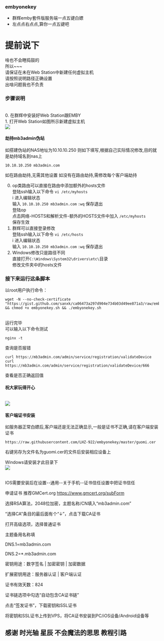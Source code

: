 ### embyonekey

- 群辉emby套件版服务端一点五键白嫖
- 左点点右点点,算你一点五键吧

# 提前说下
啥也不会瞎捣鼓的
<br/>所以~~~
<br/>请保证在未在Web Station中新建任何虚拟主机
<br/>请按照说明路径正确设置
<br/>出啥问题我也不负责

### 步骤说明
<br/>0. 在群辉中安装好Web Station跟EMBY
<br/>1. 打开Web Station如图所示新建虚拟主机
<br/>![](https://github.com/LHZ-922/embyonekey/blob/master/webstation.png)




#### 劫持mb3admin伪站

如搭建伪站的NAS地址为10.10.10.250 则如下填写,根据自己实际情况修改,目的就是劫持域名到nas上

    10.10.10.250 mb3admin.com
	
如在路由劫持,无需其他设置
如没有在路由劫持,需修改每个客户端劫持

0. op类路由可以直接在路由中添加额外的hosts文件
<br/>登陆ssh输入以下命令
`vi /etc/myhosts`
<br/>i 进入编辑状态
<br/>输入 `10.10.10.250 mb3admin.com`
`:wq` 保存退出
<br/>登陆op
<br/>点击网络-HOSTS和解析文件-额外的HOSTS文件中加入
`/etc/myhosts`
<br/>保存生效
1. 群辉可以直接登录修改
<br/>登陆ssh输入以下命令
`vi /etc/hosts`
<br/>i 进入编辑状态
<br/>输入 `10.10.10.250 mb3admin.com`
`:wq` 保存退出
2. Windows修改只是路径不同
<br/>直接打开`C:\Windows\System32\drivers\etc\`目录
<br/>修改文件夹中的hosts文件
	
### 接下来运行这条脚本


以root用户执行命令：<br/>
</p><pre><code>wget -N --no-check-certificate "https://gist.github.com/sanxk/ca06473a297d904e734b03d49ee871a3/raw/embyonekey.sh" && chmod +x embyonekey.sh && ./embyonekey.sh</code></pre>

<br/>运行完毕
<br/>可以输入以下命令测试
```
nginx -t
```
查询是否报错
```
curl https://mb3admin.com/admin/service/registration/validateDevice
curl https://mb3admin.com/admin/service/registration/validateDevice/666
```
查看是否正确返回值

#### 祝大家玩得开心

<br/>![](https://github.com/LHZ-922/embyonekey/blob/master/ok.png)

#### 客户端证书安装
如服务器正常白嫖后,客户端还是无法正确显示,一般是证书不正确,请在客户端安装证书
```
https://raw.githubusercontent.com/LHZ-922/embyonekey/master/guomi.cer
```
右键另存为文件名为guomi.cer的文件后安装相应设备上

Windows请安装才此目录下
<br/>![](https://github.com/LHZ-922/embyonekey/blob/master/window.png)

<br/>IOS需要安装后在设置--通用--关于手机--证书信任设置中把证书信任



申请证书
推荐GMCert.org https://www.gmcert.org/subForm



选择RSA算法，2048位加密，主题名称/CN填入“mb3admin.com”

“选择CA”条目的最后面有个“↓”，点击下载CA证书

打开高级选项，选择普通证书

主题备用名称填

DNS.1=mb3admin.com

DNS.2=*.mb3admin.com

密钥用途：数字签名 | 加密密钥 | 加密数据

扩展密钥用途：服务器认证 | 客户端认证

证书有效天数：824

证书链选项中勾选“自动包含CA证书链”

点击“签发证书”，下载密钥和SSL证书

将密钥和SSL证书上传到VPS，将CA证书安装到PC/iOS设备/Android设备等


## 感谢 时光轴 星辰 不会魔法的思思 教程引路
